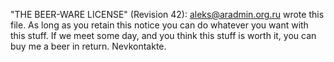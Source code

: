  "THE BEER-WARE LICENSE" (Revision 42):
 <aleks@aradmin.org.ru> wrote this file. As long as you retain this notice you
 can do whatever you want with this stuff. If we meet some day, and you think
 this stuff is worth it, you can buy me a beer in return. Nevkontakte.
